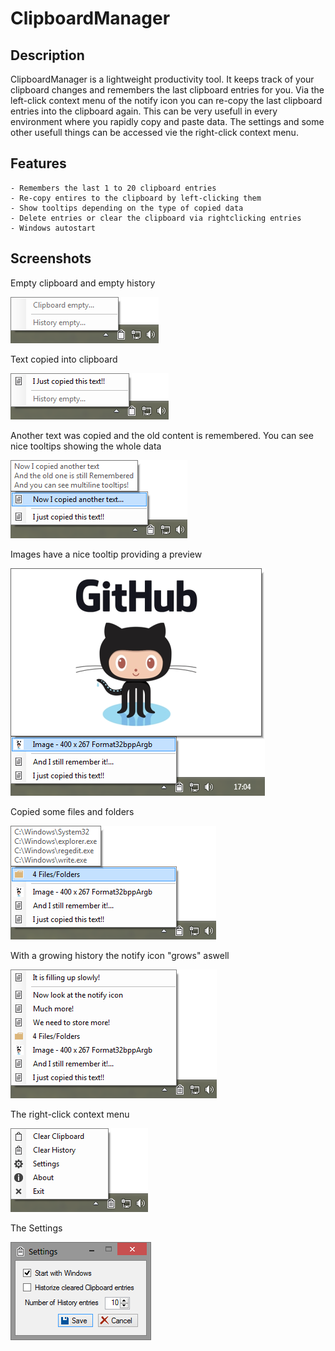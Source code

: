# ClipboardManager

Description
--------------

ClipboardManager is a lightweight productivity tool. It keeps track of your clipboard changes and remembers the last clipboard entries for you. Via the left-click context menu of the notify icon you can re-copy the last clipboard entries into the clipboard again. This can be very usefull in every environment where you rapidly copy and paste data. The settings and some other usefull things can be accessed vie the right-click context menu.

Features
--------------

	- Remembers the last 1 to 20 clipboard entries
	- Re-copy entires to the clipboard by left-clicking them
	- Show tooltips depending on the type of copied data
	- Delete entries or clear the clipboard via rightclicking entries
	- Windows autostart

Screenshots
--------------

Empty clipboard and empty history

![Screenshot1](https://raw.githubusercontent.com/nein23/userContent/master/ClipboardManager/Screenshots/1.png)


Text copied into clipboard

![Screenshot2](https://raw.githubusercontent.com/nein23/userContent/master/ClipboardManager/Screenshots/2.png)


Another text was copied and the old content is remembered. You can see nice tooltips showing the whole data

![Screenshot3](https://raw.githubusercontent.com/nein23/userContent/master/ClipboardManager/Screenshots/3.png)


Images have a nice tooltip providing a preview

![Screenshot4](https://raw.githubusercontent.com/nein23/userContent/master/ClipboardManager/Screenshots/4.png)


Copied some files and folders

![Screenshot5](https://raw.githubusercontent.com/nein23/userContent/master/ClipboardManager/Screenshots/5.png)


With a growing history the notify icon "grows" aswell

![Screenshot6](https://raw.githubusercontent.com/nein23/userContent/master/ClipboardManager/Screenshots/6.png)


The right-click context menu
 
![Screenshot7](https://raw.githubusercontent.com/nein23/userContent/master/ClipboardManager/Screenshots/7.png)


The Settings

![Screenshot8](https://raw.githubusercontent.com/nein23/userContent/master/ClipboardManager/Screenshots/8.png)